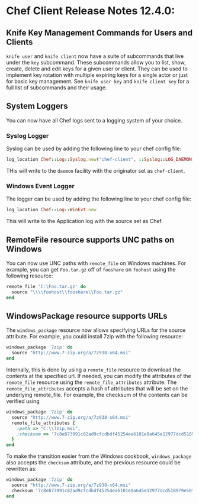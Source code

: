 # Chef Client Release Notes 12.4.0:

## Knife Key Management Commands for Users and Clients

`knife user` and `knife client` now have a suite of subcommands that live under
the `key` subcommand. These subcommands allow you to list, show, create, delete
and edit keys for a given user or client. They can be used to implement
key rotation with multiple expiring keys for a single actor or just
for basic key management. See `knife user key` and `knife client key`
for a full list of subcommands and their usage.

## System Loggers

You can now have all Chef logs sent to a logging system of your choice.

### Syslog Logger

Syslog can be used by adding the following line to your chef config
file:

```ruby
log_location Chef::Log::Syslog.new("chef-client", ::Syslog::LOG_DAEMON)
```

THis will write to the `daemon` facility with the originator set as
`chef-client`.

### Windows Event Logger

The logger can be used by adding the following line to your chef config file:

```ruby
log_location Chef::Log::WinEvt.new
```

This will write to the Application log with the source set as Chef.

## RemoteFile resource supports UNC paths on Windows

You can now use UNC paths with `remote_file` on Windows machines. For
example, you can get `Foo.tar.gz` off of `fooshare` on `foohost` using
the following resource:

```ruby
remote_file 'C:\Foo.tar.gz' do
  source "\\\\foohost\\fooshare\\Foo.tar.gz"
end
```

## WindowsPackage resource supports URLs

The `windows_package` resource now allows specifying URLs for the source
attribute. For example, you could install 7zip with the following resource:

```ruby
windows_package '7zip' do
  source "http://www.7-zip.org/a/7z938-x64.msi"
end
```

Internally, this is done by using a `remote_file` resource to download the
contents at the specified url. If needed, you can modify the attributes of
the `remote_file` resource using the `remote_file_attributes` attribute. 
The `remote_file_attributes` accepts a hash of attributes that will be set
on the underlying remote_file. For example, the checksum of the contents can 
be verified using

```ruby
windows_package '7zip' do
  source "http://www.7-zip.org/a/7z938-x64.msi"
  remote_file_attributes {
    :path => "C:\\7zip.msi",
    :checksum => '7c8e873991c82ad9cfcdbdf45254ea6101e9a645e12977dcd518979e50fdedf3'
  }
end
```

To make the transition easier from the Windows cookbook, `windows_package` also 
accepts the `checksum` attribute, and the previous resource could be rewritten
as:

```ruby
windows_package '7zip' do
  source "http://www.7-zip.org/a/7z938-x64.msi"
  checksum '7c8e873991c82ad9cfcdbdf45254ea6101e9a645e12977dcd518979e50fdedf3'
end
```
